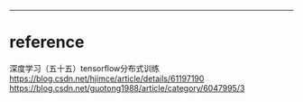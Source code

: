 


---

# reference
深度学习（五十五）tensorflow分布式训练  
<https://blog.csdn.net/hjimce/article/details/61197190>  
<https://blog.csdn.net/guotong1988/article/category/6047995/3>  
